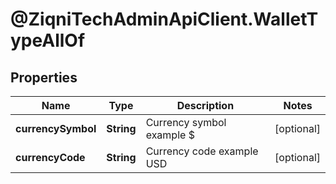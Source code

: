 # @ZiqniTechAdminApiClient.WalletTypeAllOf

## Properties

Name | Type | Description | Notes
------------ | ------------- | ------------- | -------------
**currencySymbol** | **String** | Currency symbol example $ | [optional] 
**currencyCode** | **String** | Currency code example USD | [optional] 


